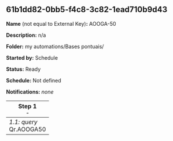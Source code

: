 ## 61b1dd82-0bb5-f4c8-3c82-1ead710b9d43

**Name** (not equal to External Key)**:** AOOGA-50

**Description:** n/a

**Folder:** my automations/Bases pontuais/

**Started by:** Schedule

**Status:** Ready

**Schedule:** Not defined

**Notifications:** _none_


| Step 1<br>_<small>-</small>_ |
| --- |
| _1.1: query_<br>Qr.AOOGA50 |
